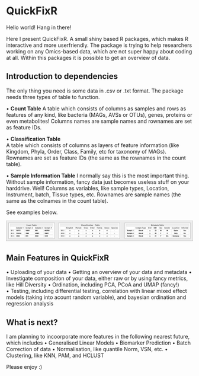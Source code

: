 # QuickFixR
Hello world! Hang in there! 

Here I present QuickFixR. A small shiny based R packages, which makes R interactive and more userfriendly. The package is trying to help researchers working on any Omics-based data, which are not super happy about coding at all. Within this packages it is possible to get an overview of data.

## Introduction to dependencies

The only thing you need is some data in .csv or .txt format. The package needs three types of table to function. 

• **Count Table**
    A table which consists of columns as samples and rows as features of any kind, like bacteria (MAGs, AVSs or OTUs), genes, proteins or even metabolites!
    Columns names are sample names and rownames are set as feature IDs.

• **Classification Table**   
  A table which consists of columns as layers of feature information (like Kingdom, Phyla, Order, Class, Family, etc for taxonomy of MAGs). Rownames are set as       feature IDs (the same as the rownames in the count table). 

• **Sample Information Table**
  I normally say this is the most important thing. Without sample information, fancy data just becomes useless stuff on your harddrive. Well! Columns as variables,   like sample types, Location, Instrument, batch, Tissue types, etc. 
  Rownames are sample names (the same as the colnames in the count table).

See examples below. 

![alt text](https://github.com/JacobAgerbo/QuickFixR/blob/main/inst/shiny/www/data_example.png)

## Main Features in QuickFixR
• Uploading of your data
• Getting an overview of your data and metadata
• Investigate composition of your data, either raw or by using fancy metrics, like Hill Diversity
• Ordination, including PCA, PCoA and UMAP (fancy!)
• Testing, including differential testing, correlation with linear mixed effect models (taking into acount random variable), and bayesian ordination and regression   analysis

## What is next?

I am planning to incoorporate more features in the following nearest future, which includes
• Generalised Linear Models
• Biomarker Prediction
• Batch Correction of data
• Normalisation, like quantile Norm, VSN, etc.
• Clustering, like KNN, PAM, and HCLUST

Please enjoy :) 
